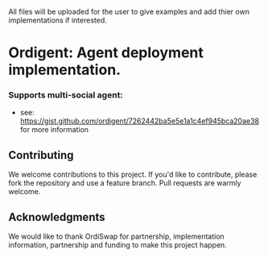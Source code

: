 All files will be uploaded for the user to give examples and add thier own implementations if interested.

# Ordigent: Agent deployment implementation.

### Supports multi-social agent:

- see: https://gist.github.com/ordigent/7262442ba5e5e1a1c4ef945bca20ae38 for more information

## Contributing

We welcome contributions to this project. If you'd like to contribute, please fork the repository and use a feature branch. Pull requests are warmly welcome.

## Acknowledgments

We would like to thank OrdiSwap for partnership, implementation information, partnership and funding to make this project happen.

